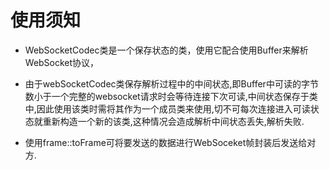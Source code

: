 # 使用须知

* WebSocketCodec类是一个保存状态的类，使用它配合使用Buffer来解析WebSocket协议，

* 由于webSocketCodec类保存解析过程中的中间状态,即Buffer中可读的字节数小于一个完整的websocket请求时会等待连接下次可读,中间状态保存于类中,因此使用该类时需将其作为一个成员类来使用,切不可每次连接进入可读状态就重新构造一个新的该类,这种情况会造成解析中间状态丢失,解析失败.

* 使用frame::toFrame可将要发送的数据进行WebSoceket帧封装后发送给对方.

